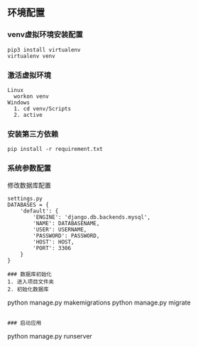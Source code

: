 ## 环境配置
### venv虚拟环境安装配置
```
pip3 install virtualenv
virtualenv venv
```

### 激活虚拟环境
```
Linux
  workon venv
Windows
  1. cd venv/Scripts
  2. active
```

### 安装第三方依赖
```
pip install -r requirement.txt
```

### 系统参数配置
修改数据库配置
```
settings.py
DATABASES = {
    'default': {
        'ENGINE': 'django.db.backends.mysql',
        'NAME': DATABASENAME,
        'USER': USERNAME,
        'PASSWORD': PASSWORD,
        'HOST': HOST,
        'PORT': 3306
    }
}

### 数据库初始化
1. 进入项目文件夹
2. 初始化数据库
```
python manage.py makemigrations
python manage.py migrate
```

### 启动应用
```
python manage.py runserver
```
